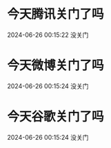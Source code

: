 # 今天腾讯关门了吗

2024-06-26 00:15:22 没关门

# 今天微博关门了吗

2024-06-26 00:15:24 没关门

# 今天谷歌关门了吗

2024-06-26 00:15:24 没关门

